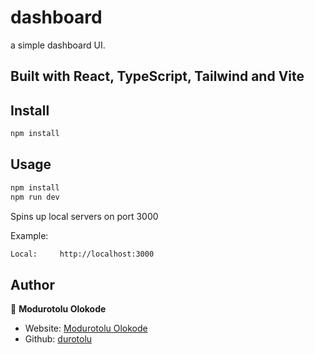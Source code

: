 # dashboard

a simple dashboard UI.

## Built with React, TypeScript, Tailwind and Vite

## Install

```sh
npm install
```

## Usage

```sh
npm install
npm run dev
```

Spins up local servers on port 3000


Example:

```sh
Local:     http://localhost:3000
```

## Author

👤 **Modurotolu Olokode**

- Website: [Modurotolu Olokode](https://www.linkedin.com/in/modurotoluolokode/)
- Github: [durotolu](https://github.com/durotolu)
